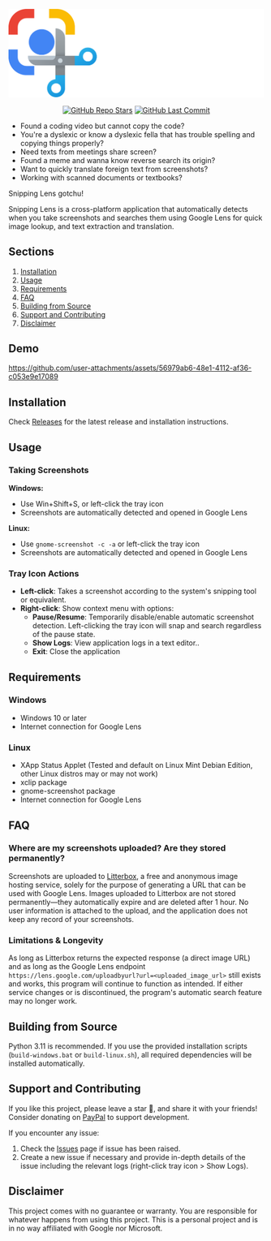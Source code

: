 ![RisPNG/Snipping-Lens](https://github.com/RisPNG/Snipping-Lens/blob/main/banner.png)
<p align="center">
<a href="https://github.com/RisPNG/Snipping-Lens/stargazers"><img alt="GitHub Repo Stars" src="https://img.shields.io/github/stars/RisPNG/Snipping-Lens?style=flat&color=limegreen"></a>
<a href="https://github.com/RisPNG/Snipping-Lens"><img alt="GitHub Last Commit" src="https://img.shields.io/github/last-commit/RisPNG/Snipping-Lens?style=flat&color=lightyellow"></a>
</p>

- Found a coding video but cannot copy the code?
- You're a dyslexic or know a dyslexic fella that has trouble spelling and copying things properly?
- Need texts from meetings share screen?
- Found a meme and wanna know reverse search its origin?
- Want to quickly translate foreign text from screenshots?
- Working with scanned documents or textbooks?

Snipping Lens gotchu!

Snipping Lens is a cross-platform application that automatically detects when you take screenshots and searches them using Google Lens for quick image lookup, and text extraction and translation.

## Sections
1. [Installation](#installation)
1. [Usage](#usage)
2. [Requirements](#requirements)
2. [FAQ](#faq)
2. [Building from Source](#building-from-source)
3. [Support and Contributing](#support-and-contributing)
4. [Disclaimer](#disclaimer)

## Demo

https://github.com/user-attachments/assets/56979ab6-48e1-4112-af36-c053e9e17089

## Installation

Check [Releases](https://github.com/RisPNG/Snipping-Lens/releases) for the latest release and installation instructions.

## Usage

### Taking Screenshots

**Windows:**

- Use Win+Shift+S, or left-click the tray icon
- Screenshots are automatically detected and opened in Google Lens

**Linux:**

- Use `gnome-screenshot -c -a` or left-click the tray icon
- Screenshots are automatically detected and opened in Google Lens

### Tray Icon Actions

- **Left-click**: Takes a screenshot according to the system's snipping tool or equivalent.
- **Right-click**: Show context menu with options:
  - **Pause/Resume**: Temporarily disable/enable automatic screenshot detection. Left-clicking the tray icon will snap and search regardless of the pause state. 
  - **Show Logs**: View application logs in a text editor..
  - **Exit**: Close the application

## Requirements

### Windows

- Windows 10 or later
- Internet connection for Google Lens

### Linux

- XApp Status Applet (Tested and default on Linux Mint Debian Edition, other Linux distros may or may not work)
- xclip package
- gnome-screenshot package
- Internet connection for Google Lens

## FAQ

### Where are my screenshots uploaded? Are they stored permanently?

Screenshots are uploaded to [Litterbox](https://litterbox.catbox.moe/), a free and anonymous image hosting service, solely for the purpose of generating a URL that can be used with Google Lens. Images uploaded to Litterbox are not stored permanently—they automatically expire and are deleted after 1 hour. No user information is attached to the upload, and the application does not keep any record of your screenshots.

### Limitations & Longevity

As long as Litterbox returns the expected response (a direct image URL) and as long as the Google Lens endpoint `https://lens.google.com/uploadbyurl?url=<uploaded_image_url>` still exists and works, this program will continue to function as intended. If either service changes or is discontinued, the program's automatic search feature may no longer work.

## Building from Source

Python 3.11 is recommended. If you use the provided installation scripts (`build-windows.bat` or `build-linux.sh`), all required dependencies will be installed automatically.

## Support and Contributing

If you like this project, please leave a star 🌟, and share it with your friends! Consider donating on [PayPal](https://paypal.me/rispng) to support development.

If you encounter any issue:

1. Check the [Issues](https://github.com/RisPNG/Snipping-Lens/issues) page if issue has been raised. 
2. Create a new issue if necessary and provide in-depth details of the issue including the relevant logs (right-click tray icon > Show Logs).

## Disclaimer

This project comes with no guarantee or warranty. You are responsible for whatever happens from using this project. This is a personal project and is in no way affiliated with Google nor Microsoft.
